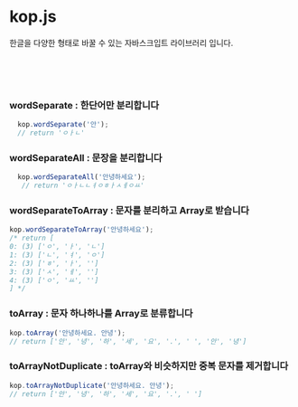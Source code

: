 # kop.js

한글을 다양한 형태로 바꿀 수 있는 자바스크입트 라이브러리 입니다.

<br>
<br>
<br>

### wordSeparate : 한단어만 분리합니다
```js
  kop.wordSeparate('안');
  // return 'ㅇㅏㄴ'
```

### wordSeparateAll : 문장을 분리합니다
```js
  kop.wordSeparateAll('안녕하세요');
   // return 'ㅇㅏㄴㄴㅕㅇㅎㅏㅅㅔㅇㅛ'
```



### wordSeparateToArray : 문자를 분리하고 Array로 받습니다
```js
kop.wordSeparateToArray('안녕하세요');
/* return [
0: (3) ['ㅇ', 'ㅏ', 'ㄴ']
1: (3) ['ㄴ', 'ㅕ', 'ㅇ']
2: (3) ['ㅎ', 'ㅏ', '']
3: (3) ['ㅅ', 'ㅔ', '']
4: (3) ['ㅇ', 'ㅛ', '']
] */
```

### toArray : 문자 하나하나를 Array로 분류합니다
```js
kop.toArray('안녕하세요. 안녕');
// return ['안', '녕', '하', '세', '요', '.', ' ', '안', '녕']
```

### toArrayNotDuplicate : toArray와 비슷하지만 중복 문자를 제거합니다
```js
kop.toArrayNotDuplicate('안녕하세요. 안녕');
// return ['안', '녕', '하', '세', '요', '.', ' ']
```
